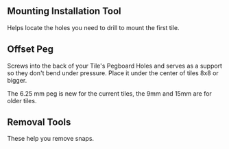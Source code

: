 ## Mounting Installation Tool
Helps locate the holes you need to drill to mount the first tile. 

## Offset Peg
Screws into the back of your Tile's Pegboard Holes and serves as a support so they don't bend under pressure. Place it under the center of tiles 8x8 or bigger.

The 6.25 mm peg is new for the current tiles, the 9mm and 15mm are for older tiles.

## Removal Tools
These help you remove snaps.
